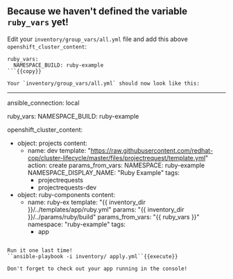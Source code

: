 ## Because we haven't defined the variable `ruby_vars` yet!

Edit your `inventory/group_vars/all.yml` file and add this above `openshift_cluster_content`:

```
ruby_vars:
  NAMESPACE_BUILD: ruby-example
```{{copy}}

Your `inventory/group_vars/all.yml` should now look like this:

```
---
ansible_connection: local


ruby_vars:
  NAMESPACE_BUILD: ruby-example
  
openshift_cluster_content:
- object: projects
  content:
  - name: dev
    template: "https://raw.githubusercontent.com/redhat-cop/cluster-lifecycle/master/files/projectrequest/template.yml"
    action: create
    params_from_vars:
      NAMESPACE: ruby-example
      NAMESPACE_DISPLAY_NAME: "Ruby Example"
    tags:
      - projectrequests
      - projectrequests-dev
- object: ruby-components
  content:
  - name: ruby-ex
    template: "{{ inventory_dir }}/../templates/app/ruby.yml"
    params: "{{ inventory_dir }}/../params/ruby/build"
    params_from_vars: "{{ ruby_vars }}"
    namespace: "ruby-example"
    tags:
      - app
```{{}}

Run it one last time!
``ansible-playbook -i inventory/ apply.yml``{{execute}}

Don't forget to check out your app running in the console!